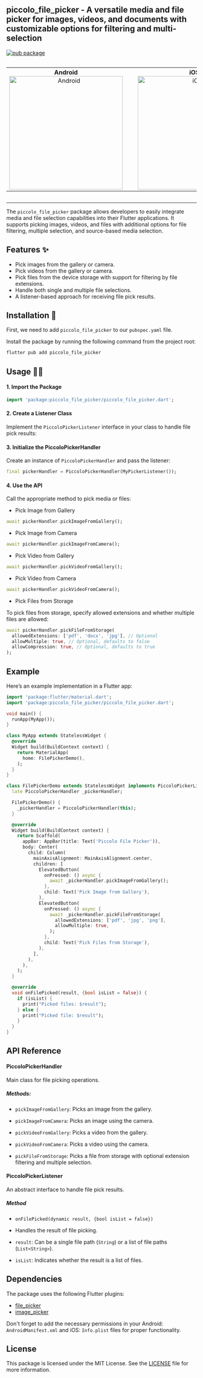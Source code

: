 ## piccolo_file_picker - A versatile media and file picker for images, videos, and documents with customizable options for filtering and multi-selection

[![pub package](https://img.shields.io/pub/v/piccolo_file_picker.svg)](https://pub.dev/packages/piccolo_file_picker)


<p align="center" style="display: flex; flex-direction: column; align-items: center;">
    <table>
        <tr>
            <td align="center">
                <b>Android</b><br>
                <img src="https://raw.githubusercontent.com/Dipak677/piccolo_file_picker/refs/heads/main/piccolo_file_picker_android.jpg?raw=true" alt="Android" width="300px">
            </td>
            <td align="center" style="font-size: 24px; font-weight: bold;"></td>
            <td align="center">
                <b>iOS</b><br>
                <img src="https://raw.githubusercontent.com/Dipak677/piccolo_file_picker/refs/heads/main/piccolo_file_picker_ios.png?raw=true" alt="iOS" width="300px">
            </td>
        </tr>
    </table>
</p>

---

The ```piccolo_file_picker``` package allows developers to easily integrate media and file selection capabilities into their Flutter applications. It supports picking images, videos, and files with additional options for file filtering, multiple selection, and source-based media selection.

## Features ✨

- Pick images from the gallery or camera.
- Pick videos from the gallery or camera.
- Pick files from the device storage with support for filtering by file extensions.
- Handle both single and multiple file selections.
- A listener-based approach for receiving file pick results.

## Installation 🚀

First, we need to add ```piccolo_file_picker``` to our ```pubspec.yaml``` file.

Install the package by running the following command from the project root:

```bash
flutter pub add piccolo_file_picker
```

## Usage 🧑‍💻

#### 1. Import the Package

```dart
import 'package:piccolo_file_picker/piccolo_file_picker.dart';
```

#### 2. Create a Listener Class

Implement the ```PiccoloPickerListener``` interface in your class to handle file pick results:

#### 3. Initialize the PiccoloPickerHandler

Create an instance of ```PiccoloPickerHandler``` and pass the listener:

```dart
final pickerHandler = PiccoloPickerHandler(MyPickerListener());
```

#### 4. Use the API

Call the appropriate method to pick media or files:

- Pick Image from Gallery
```dart
await pickerHandler.pickImageFromGallery();
```
- Pick Image from Camera
```dart
await pickerHandler.pickImageFromCamera();
```
- Pick Video from Gallery
```dart
await pickerHandler.pickVideoFromGallery();
```
- Pick Video from Camera
```dart
await pickerHandler.pickVideoFromCamera();
```
- Pick Files from Storage

To pick files from storage, specify allowed extensions and whether multiple files are allowed:
```dart
await pickerHandler.pickFileFromStorage(
  allowedExtensions: ['pdf', 'docx', 'jpg'], // Optional
  allowMultiple: true, // Optional, defaults to false
  allowCompression: true, // Optional, defaults to true
);

```
## Example
Here’s an example implementation in a Flutter app:

```dart
import 'package:flutter/material.dart';
import 'package:piccolo_file_picker/piccolo_file_picker.dart';

void main() {
  runApp(MyApp());
}

class MyApp extends StatelessWidget {
  @override
  Widget build(BuildContext context) {
    return MaterialApp(
      home: FilePickerDemo(),
    );
  }
}

class FilePickerDemo extends StatelessWidget implements PiccoloPickerListener {
  late PiccoloPickerHandler _pickerHandler;

  FilePickerDemo() {
    _pickerHandler = PiccoloPickerHandler(this);
  }

  @override
  Widget build(BuildContext context) {
    return Scaffold(
      appBar: AppBar(title: Text('Piccolo File Picker')),
      body: Center(
        child: Column(
          mainAxisAlignment: MainAxisAlignment.center,
          children: [
            ElevatedButton(
              onPressed: () async {
                await _pickerHandler.pickImageFromGallery();
              },
              child: Text('Pick Image from Gallery'),
            ),
            ElevatedButton(
              onPressed: () async {
                await _pickerHandler.pickFileFromStorage(
                  allowedExtensions: ['pdf', 'jpg', 'png'],
                  allowMultiple: true,
                );
              },
              child: Text('Pick Files from Storage'),
            ),
          ],
        ),
      ),
    );
  }

  @override
  void onFilePicked(result, {bool isList = false}) {
    if (isList) {
      print("Picked files: $result");
    } else {
      print("Picked file: $result");
    }
  }
}
```
## API Reference

#### PiccoloPickerHandler
Main class for file picking operations.

##### Methods:

- ```pickImageFromGallery```: Picks an image from the gallery.

- ```pickImageFromCamera```: Picks an image using the camera.

- ```pickVideoFromGallery```: Picks a video from the gallery.

- ```pickVideoFromCamera```: Picks a video using the camera.

- ```pickFileFromStorage```: Picks a file from storage with optional extension filtering and multiple selection.



#### PiccoloPickerListener
An abstract interface to handle file pick results.

##### Method
-  ```onFilePicked(dynamic result, {bool isList = false})```

- Handles the result of file picking.

- ```result```: Can be a single file path (```String```) or a list of file paths (```List<String>```).

- ```isList```: Indicates whether the result is a list of files.

## Dependencies
The package uses the following Flutter plugins:

- [file_picker](https://pub.dev/packages/file_picker)
- [image_picker](https://pub.dev/packages/image_picker)

Don't forget to add the necessary permissions in your Android: ```AndroidManifest.xml``` and iOS: ```Info.plist``` files for proper functionality.


## License

This package is licensed under the MIT License. See the [LICENSE](https://opensource.org/license/mit) file for more information.
